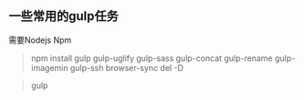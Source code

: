 ## 一些常用的gulp任务

需要Nodejs Npm

> npm install gulp gulp-uglify gulp-sass gulp-concat gulp-rename gulp-imagemin gulp-ssh  browser-sync del -D

> gulp
